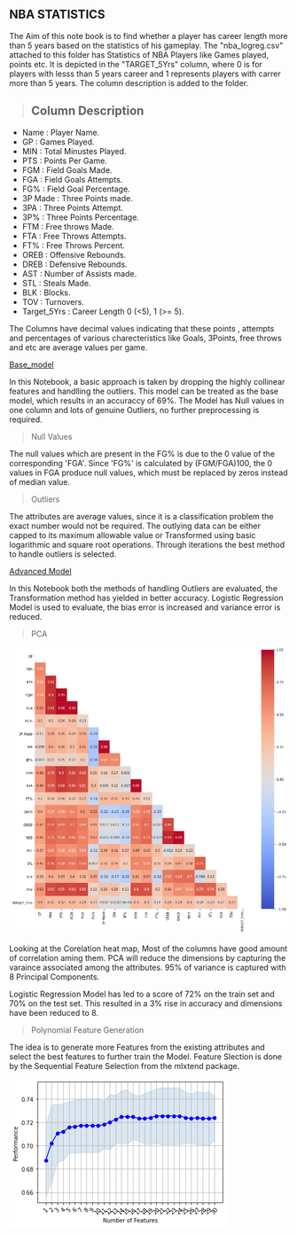 ## NBA STATISTICS

The Aim of this note book is to find whether a player has career length more than 5 years based on the statistics of his gameplay. The "nba_logreg.csv" attached to this folder has Statistics of NBA Players like Games played, points etc.  It is depicted in the "TARGET_5Yrs" column, where 0 is for players with lesss than 5 years career and 1 represents players with carrer more than 5 years. The column description is added to the folder.

> ## Column Description ##

* Name : Player Name.
* GP : Games Played.
* MIN : Total Minustes Played.
* PTS : Points Per Game.
* FGM : Field Goals Made.
* FGA : Field Goals Attempts.
* FG% : Field Goal Percentage.
* 3P Made : Three Points made.
* 3PA : Three Points Attempt.
* 3P% : Three Points Percentage.
* FTM : Free throws Made.
* FTA : Free Throws Attempts.
* FT% : Free Throws Percent.
* OREB : Offensive Rebounds.
* DREB : Defensive Rebounds.
* AST : Number of Assists made.
* STL : Steals Made.
* BLK : Blocks.
* TOV : Turnovers.
* Target_5Yrs : Career Length 0 (<5), 1 (>= 5).

The Columns have decimal values indicating that these points , attempts and percentages of various charecteristics like Goals, 3Points, free throws and etc are average values per game. 


[Base_model](https://github.com/uknwho/MachineLearning_-DataSets_solution/blob/master/1_Logisctic_Regression_NBA/nba_logreg_solution_1.ipynb)

In this Notebook, a basic approach is taken by dropping the highly collinear features and handlling the outliers. This model can be treated as the base model, which results in an accuraccy of 69%. The Model has Null values in one column and lots of genuine Outliers, no further preprocessing is required. 

> Null Values

The null values which are present in the FG% is due to the 0 value of the corresponding 'FGA'. Since 'FG%' is calculated by (FGM/FGA)100, the 0 values in FGA produce null values, which must be replaced by zeros instead of median value.

> Outliers

The attributes are average values, since it is a classification problem the exact number would not be required. The outlying data can be either capped to its maximum allowable value or Transformed using basic logarithmic and square root operations. Through iterations the best method to handle outliers is selected.

[Advanced Model](https://github.com/uknwho/MachineLearning_-DataSets_solution/blob/master/1_Logisctic_Regression_NBA/nba_features.ipynb)

In this Notebook both the methods of handling Outliers are evaluated, the Transformation method has yielded in better accuracy. Logistic Regression Model is used to evaluate, the bias error is increased and variance error is reduced.

> PCA

![Heat Map](https://github.com/uknwho/MachineLearning_-DataSets_solution/blob/master/1_Logisctic_Regression_NBA/corr_heatmap.png)

Looking at the Corelation heat map, Most of the columns have good amount of correlation aming them. PCA will reduce the dimensions by capturing the varaince associated among the attributes. 95% of variance is captured with 8 Principal Components. 

Logistic Regression Model has led to a score of 72% on the train set and 70% on the test set. This resulted in a 3% rise in accuracy and dimensions have been reduced to 8.

> Polynomial Feature Generation

The idea is to generate more Features from the existing attributes and select the best features to further train the Model. Feature Slection is done by the Sequential Feature Selection from the mlxtend package. 

![Feature_Selection](https://github.com/uknwho/MachineLearning_-DataSets_solution/blob/master/1_Logisctic_Regression_NBA/Feature_selection.png)


